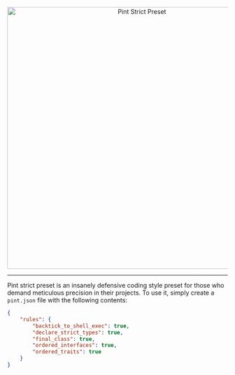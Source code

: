 <p align="center">
    <img src="https://raw.githubusercontent.com/nunomaduro/pint-strict-preset/main/art/banner.png" width="600" alt="Pint Strict Preset">
</p>

------

Pint strict preset is an insanely defensive coding style preset for those who demand meticulous precision in their projects. To use it, simply create a `pint.json` file with the following contents:

```json
{
    "rules": {
        "backtick_to_shell_exec": true,
        "declare_strict_types": true,
        "final_class": true,
        "ordered_interfaces": true,
        "ordered_traits": true
    }
}
```
